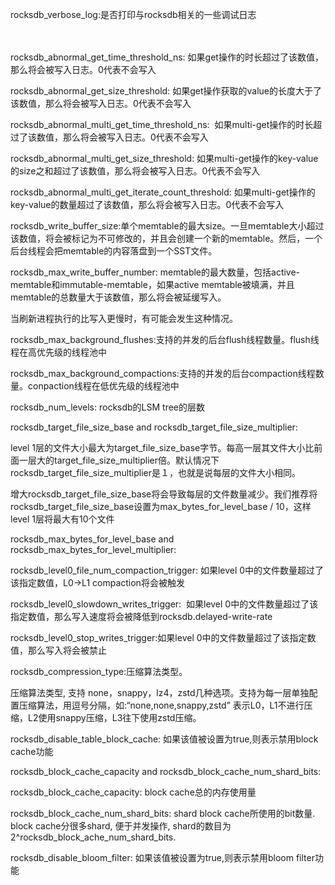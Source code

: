rocksdb\_verbose\_log:是否打印与rocksdb相关的一些调试日志                                                                                                                                                            

rocksdb\_abnormal\_get\_time\_threshold_ns: 如果get操作的时长超过了该数值，那么将会被写入日志。0代表不会写入

rocksdb\_abnormal\_get\_size\_threshold: 如果get操作获取的value的长度大于了该数值，那么将会被写入日志。0代表不会写入

rocksdb\_abnormal\_multi\_get\_time\_threshold\_ns:  如果multi-get操作的时长超过了该数值，那么将会被写入日志。0代表不会写入

rocksdb\_abnormal\_multi\_get\_size_threshold: 如果multi-get操作的key-value的size之和超过了该数值，那么将会被写入日志。0代表不会写入

rocksdb\_abnormal\_multi\_get\_iterate\_count\_threshold: 如果multi-get操作的key-value的数量超过了该数值，那么将会被写入日志。0代表不会写入

rocksdb\_write\_buffer_size:单个memtable的最大size。一旦memtable大小超过该数值，将会被标记为不可修改的，并且会创建一个新的memtable。然后，一个后台线程会把memtable的内容落盘到一个SST文件。

rocksdb\_max\_write\_buffer\_number: memtable的最大数量，包括active-memtable和immutable-memtable，如果active memtable被填满，并且memtable的总数量大于该数值，那么将会被延缓写入。

当刷新进程执行的比写入更慢时，有可能会发生这种情况。

rocksdb\_max\_background_flushes:支持的并发的后台flush线程数量。flush线程在高优先级的线程池中

rocksdb\_max\_background_compactions:支持的并发的后台compaction线程数量。conpaction线程在低优先级的线程池中

rocksdb\_num\_levels: rocksdb的LSM tree的层数

rocksdb\_target\_file\_size\_base and rocksdb\_target\_file\_size\_multiplier:

level 1层的文件大小最大为target\_file\_size\_base字节。每高一层其文件大小比前面一层大的target\_file\_size\_multiplier倍。默认情况下rocksdb\_target\_file\_size\_multiplier是１，也就是说每层的文件大小相同。

增大rocksdb\_target\_file\_size\_base将会导致每层的文件数量减少。我们推荐将rocksdb\_target\_file\_size\_base设置为max\_bytes\_for\_level\_base / 10，这样level 1层将最大有10个文件

rocksdb\_max\_bytes\_for\_level\_base and rocksdb\_max\_bytes\_for\_level\_multiplier:

rocksdb\_level0\_file\_num\_compaction_trigger: 如果level 0中的文件数量超过了该指定数值，L0->L1 compaction将会被触发

rocksdb\_level0\_slowdown\_writes\_trigger:  如果level 0中的文件数量超过了该指定数值，那么写入速度将会被降低到rocksdb.delayed-write-rate

rocksdb\_level0\_stop\_writes\_trigger:如果level 0中的文件数量超过了该指定数值，那么写入将会被禁止

rocksdb\_compression\_type:压缩算法类型。

压缩算法类型, 支持 none，snappy，lz4，zstd几种选项。支持为每一层单独配置压缩算法，用逗号分隔，如:“none,none,snappy,zstd” 表示L0，L1不进行压缩，L2使用snappy压缩，L3往下使用zstd压缩。

rocksdb\_disable\_table\_block\_cache: 如果该值被设置为true,则表示禁用block cache功能

rocksdb\_block\_cache\_capacity and rocksdb\_block\_cache\_num\_shard\_bits:

rocksdb\_block\_cache_capacity: block cache总的内存使用量

rocksdb\_block\_cache\_num\_shard\_bits: shard block cache所使用的bit数量. block cache分很多shard, 便于并发操作, shard的数目为2^rocksdb\_block\_ache\_num\_shard\_bits.

rocksdb\_disable\_bloom_filter: 如果该值被设置为true,则表示禁用bloom filter功能
